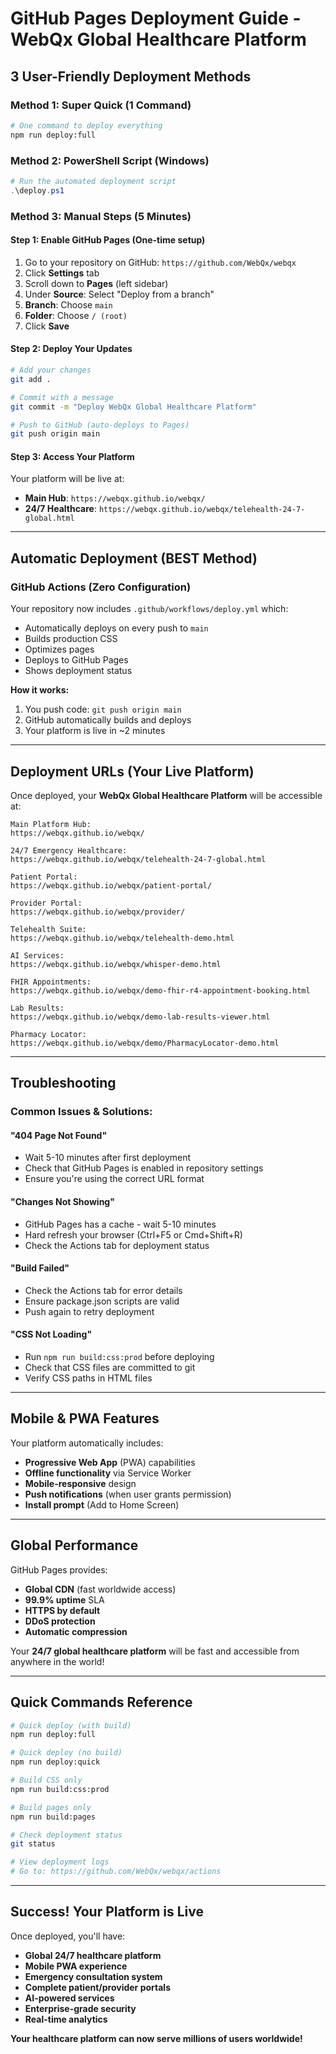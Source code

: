 # GitHub Pages Deployment Guide - WebQx Global Healthcare Platform

## **3 User-Friendly Deployment Methods**

### **Method 1: Super Quick (1 Command)**
```bash
# One command to deploy everything
npm run deploy:full
```

### **Method 2: PowerShell Script (Windows)**
```powershell
# Run the automated deployment script
.\deploy.ps1
```

### **Method 3: Manual Steps (5 Minutes)**

#### **Step 1: Enable GitHub Pages (One-time setup)**
1. Go to your repository on GitHub: `https://github.com/WebQx/webqx`
2. Click **Settings** tab
3. Scroll down to **Pages** (left sidebar)
4. Under **Source**: Select "Deploy from a branch"
5. **Branch**: Choose `main`
6. **Folder**: Choose `/ (root)`
7. Click **Save**

#### **Step 2: Deploy Your Updates**
```bash
# Add your changes
git add .

# Commit with a message
git commit -m "Deploy WebQx Global Healthcare Platform"

# Push to GitHub (auto-deploys to Pages)
git push origin main
```

#### **Step 3: Access Your Platform**
Your platform will be live at:
- **Main Hub**: `https://webqx.github.io/webqx/`
- **24/7 Healthcare**: `https://webqx.github.io/webqx/telehealth-24-7-global.html`

---

## **Automatic Deployment (BEST Method)**

### **GitHub Actions (Zero Configuration)**

Your repository now includes `.github/workflows/deploy.yml` which:
- Automatically deploys on every push to `main`
- Builds production CSS
- Optimizes pages
- Deploys to GitHub Pages
- Shows deployment status

**How it works:**
1. You push code: `git push origin main`
2. GitHub automatically builds and deploys
3. Your platform is live in ~2 minutes

---

## **Deployment URLs (Your Live Platform)**

Once deployed, your **WebQx Global Healthcare Platform** will be accessible at:

```
Main Platform Hub:
https://webqx.github.io/webqx/

24/7 Emergency Healthcare:
https://webqx.github.io/webqx/telehealth-24-7-global.html

Patient Portal:
https://webqx.github.io/webqx/patient-portal/

Provider Portal:
https://webqx.github.io/webqx/provider/

Telehealth Suite:
https://webqx.github.io/webqx/telehealth-demo.html

AI Services:
https://webqx.github.io/webqx/whisper-demo.html

FHIR Appointments:
https://webqx.github.io/webqx/demo-fhir-r4-appointment-booking.html

Lab Results:
https://webqx.github.io/webqx/demo-lab-results-viewer.html

Pharmacy Locator:
https://webqx.github.io/webqx/demo/PharmacyLocator-demo.html
```

---

## **Troubleshooting**

### **Common Issues & Solutions:**

#### **"404 Page Not Found"**
- Wait 5-10 minutes after first deployment
- Check that GitHub Pages is enabled in repository settings
- Ensure you're using the correct URL format

#### **"Changes Not Showing"**
- GitHub Pages has a cache - wait 5-10 minutes
- Hard refresh your browser (Ctrl+F5 or Cmd+Shift+R)
- Check the Actions tab for deployment status

#### **"Build Failed"**
- Check the Actions tab for error details
- Ensure package.json scripts are valid
- Push again to retry deployment

#### **"CSS Not Loading"**
- Run `npm run build:css:prod` before deploying
- Check that CSS files are committed to git
- Verify CSS paths in HTML files

---

## **Mobile & PWA Features**

Your platform automatically includes:
- **Progressive Web App** (PWA) capabilities
- **Offline functionality** via Service Worker
- **Mobile-responsive** design
- **Push notifications** (when user grants permission)
- **Install prompt** (Add to Home Screen)

---

## **Global Performance**

GitHub Pages provides:
- **Global CDN** (fast worldwide access)
- **99.9% uptime** SLA
- **HTTPS by default**
- **DDoS protection**
- **Automatic compression**

Your **24/7 global healthcare platform** will be fast and accessible from anywhere in the world!

---

## **Quick Commands Reference**

```bash
# Quick deploy (with build)
npm run deploy:full

# Quick deploy (no build)
npm run deploy:quick

# Build CSS only
npm run build:css:prod

# Build pages only
npm run build:pages

# Check deployment status
git status

# View deployment logs
# Go to: https://github.com/WebQx/webqx/actions
```

---

## **Success! Your Platform is Live**

Once deployed, you'll have:
- **Global 24/7 healthcare platform**
- **Mobile PWA experience**
- **Emergency consultation system**
- **Complete patient/provider portals**
- **AI-powered services**
- **Enterprise-grade security**
- **Real-time analytics**

**Your healthcare platform can now serve millions of users worldwide!**
